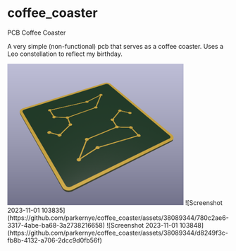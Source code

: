 # coffee_coaster
PCB Coffee Coaster


A very simple (non-functional) pcb that serves as a coffee coaster. Uses a Leo constellation to reflect my birthday. 

<img src="Screenshot 2023-11-01 094013.png" alt="Coffee Coaster PCB" width="400">
![Screenshot 2023-11-01 103835](https://github.com/parkernye/coffee_coaster/assets/38089344/780c2ae6-3317-4abe-ba68-3a2738216658)
![Screenshot 2023-11-01 103848](https://github.com/parkernye/coffee_coaster/assets/38089344/d8249f3c-fb8b-4132-a706-2dcc9d0fb56f)


